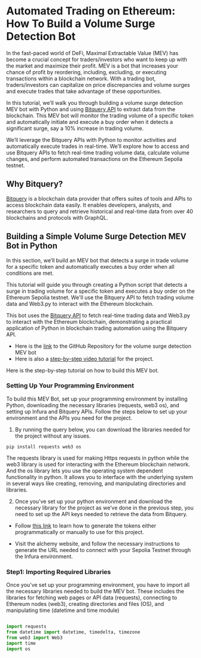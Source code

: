 # Automated Trading on Ethereum: How To Build a Volume Surge Detection Bot

In the fast-paced world of DeFi, Maximal Extractable Value (MEV) has become a crucial concept for traders/investors who want to keep up with the market and maximize their profit. MEV is a bot that increases your chance of profit by reordering, including, excluding, or executing transactions within a blockchain network. With a trading bot, traders/investors can capitalize on price discrepancies and volume surges and execute trades that take advantage of these opportunities.

In this tutorial, we’ll walk you through building a volume surge detection MEV bot with Python and using [Bitquery API](https://docs.bitquery.io/docs/intro/) to extract data from the blockchain. This MEV bot will monitor the trading volume of a specific token and automatically initiate and execute a buy order when it detects a significant surge, say a 10% increase in trading volume.

We’ll leverage the Bitquery APIs with Python to monitor activities and automatically execute trades in real-time. We’ll explore how to access and use Bitquery APIs to fetch real-time trading volume data, calculate volume changes, and perform automated transactions on the Ethereum Sepolia testnet.

## Why Bitquery?

[Bitquery](http://https//bitquery.io) is a blockchain data provider that offers suites of tools and APIs to access blockchain data easily. It enables developers, analysts, and researchers to query and retrieve historical and real-time data from over 40 blockchains and protocols with GraphQL.

## Building a Simple Volume Surge Detection MEV Bot in Python

In this section, we’ll build an MEV bot that detects a surge in trade volume for a specific token and automatically executes a buy order when all conditions are met.

This tutorial will guide you through creating a Python script that detects a surge in trading volume for a specific token and executes a buy order on the Ethereum Sepolia testnet. We'll use the Bitquery API to fetch trading volume data and Web3.py to interact with the Ethereum blockchain.

This bot uses the [Bitquery API](https://docs.bitquery.io/docs/intro/) to fetch real-time trading data and Web3.py to interact with the Ethereum blockchain, demonstrating a practical application of Python in blockchain trading automation using the Bitquery API.

- Here is the [link](https://github.com/bitquery/volume-surge-trading-bot/tree/main) to the GitHub Repository for the volume surge detection MEV bot
- Here is also a [step-by-step video tutorial](https://www.youtube.com/watch?v=2sK-dtYF2-k) for the project.

Here is the step-by-step tutorial on how to build this MEV bot.

### Setting Up Your Programming Environment

To build this MEV Bot, set up your programming environment by installing Python, downloading the necessary libraries (requests, web3 os), and setting up Infura and Bitquery APIs. Follow the steps below to set up your environment and the APIs you need for the project.

1.  By running the query below, you can download the libraries needed for the project without any issues.

```
pip install requests web3 os
```

The requests library is used for making Https requests in python while the web3 library is used for interacting with the Ethereum blockchain network. And the os library lets you use the operating system dependent functionality in python. It allows you to interface with the underlying system in several ways like creating, removing, and manipulating directories and libraries.

2.  Once you’ve set up your python environment and download the necessary library for the project as we’ve done in the previous step, you need to set up the API keys needed to retrieve the data from Bitquery.

- Follow [this link](https://docs.bitquery.io/docs/authorisation/how-to-generate/) to learn how to generate the tokens either programmatically or manually to use for this project.

- Visit the alchemy website, and follow the necessary instructions to generate the URL needed to connect with your Sepolia Testnet through the Infura environment.

### Step1: Importing Required Libraries

Once you’ve set up your programming environment, you have to import all the necessary libraries needed to build the MEV bot. These includes the libraries for fetching web pages or API data (requests), connecting to Ethereum nodes (web3), creating directories and files (OS), and manipulating time (datetime and time module)

```python

import requests
from datetime import datetime, timedelta, timezone
from web3 import Web3
import time
import os

```


